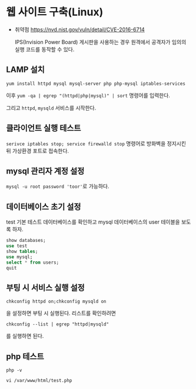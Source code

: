 # 웹 사이트 구축(Linux)

* 취약점
  https://nvd.nist.gov/vuln/detail/CVE-2016-6714
  
  IPS(Invision Power Board) 게시판을 사용하는 경우 원격에서 공격자가 임의의 실행 코드를 동작할 수 있다.

## LAMP 설치

`yum install httpd mysql mysql-server php php-mysql iptables-services`

이후 `yum -qa | egrep "(httpd|php|mysql)" | sort` 명령어를 입력한다.

그리고 `httpd`, `mysqld` 서비스를 시작한다.

## 클라이언트 실행 테스트

`serivce iptables stop; service firewalld stop` 명령어로 방화벽을 정지시킨 뒤 가상환경 포트로 접속한다.

## mysql 관리자 계정 설정

`mysql -u root password 'toor'`로 가능하다.

## 데이터베이스 초기 설정

test 기본 테스트 데이터베이스를 확인하고 mysql 데이터베이스의 user 테이블을 보도록 하자.

```sql
show databases;
use test
show tables;
use mysql;
select * from users;
quit
```

## 부팅 시 서비스 실행 설정

`chkconfig httpd on;chkconfig mysqld on`

을 설정하면 부팅 시 실행된다. 리스트를 확인하려면

`chkconfig --list | egrep "httpd|mysqld"`

를 실행하면 된다.

## php 테스트

`php -v`

`vi /var/www/html/test.php`

